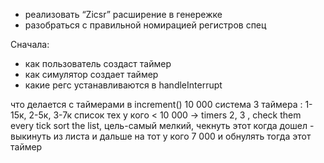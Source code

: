 - реализовать “Zicsr” расширение в генережке
- разобраться с правильной номирацией регистров спец

Сначала:
- как пользователь создаст таймер
- как симулятор создает таймер
- какие регс устанавливаются в handleInterrupt

что делается с таймерами в increment()
10 000 система
3 таймера : 1- 15к, 2-5к, 3-7к
список тех у кого < 10 000 -> timers 2, 3 , check them every tick
sort the list, цель-самый мелкий, чекнуть этот  когда дошел - выкинуть из листа и дальше на тот у кого 7 000
и обнулять тогда этот таймер
